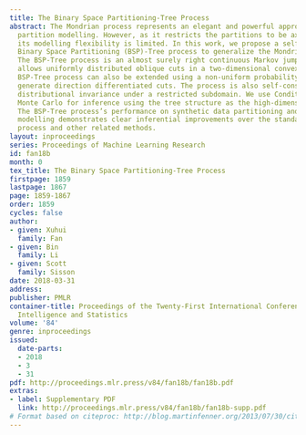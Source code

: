 ```yaml
---
title: The Binary Space Partitioning-Tree Process
abstract: The Mondrian process represents an elegant and powerful approach for space
  partition modelling. However, as it restricts the partitions to be axis-aligned,
  its modelling flexibility is limited. In this work, we propose a self-consistent
  Binary Space Partitioning (BSP)-Tree process to generalize the Mondrian process.
  The BSP-Tree process is an almost surely right continuous Markov jump process that
  allows uniformly distributed oblique cuts in a two-dimensional convex polygon. The
  BSP-Tree process can also be extended using a non-uniform probability measure to
  generate direction differentiated cuts. The process is also self-consistent, maintaining
  distributional invariance under a restricted subdomain. We use Conditional-Sequential
  Monte Carlo for inference using the tree structure as the high-dimensional variable.
  The BSP-Tree process’s performance on synthetic data partitioning and relational
  modelling demonstrates clear inferential improvements over the standard Mondrian
  process and other related methods.
layout: inproceedings
series: Proceedings of Machine Learning Research
id: fan18b
month: 0
tex_title: The Binary Space Partitioning-Tree Process
firstpage: 1859
lastpage: 1867
page: 1859-1867
order: 1859
cycles: false
author:
- given: Xuhui
  family: Fan
- given: Bin
  family: Li
- given: Scott
  family: Sisson
date: 2018-03-31
address: 
publisher: PMLR
container-title: Proceedings of the Twenty-First International Conference on Artificial
  Intelligence and Statistics
volume: '84'
genre: inproceedings
issued:
  date-parts:
  - 2018
  - 3
  - 31
pdf: http://proceedings.mlr.press/v84/fan18b/fan18b.pdf
extras:
- label: Supplementary PDF
  link: http://proceedings.mlr.press/v84/fan18b/fan18b-supp.pdf
# Format based on citeproc: http://blog.martinfenner.org/2013/07/30/citeproc-yaml-for-bibliographies/
---
```

